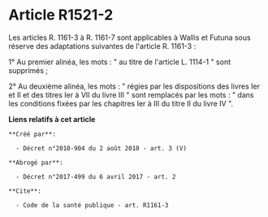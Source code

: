 # Article R1521-2

Les articles R. 1161-3 à R. 1161-7 sont applicables à Wallis et Futuna sous réserve des adaptations suivantes de l'article R.
1161-3 : 

1° Au premier alinéa, les mots : " au titre de l'article L. 1114-1 " sont supprimés ; 

2° Au deuxième alinéa, les mots : " régies par les dispositions des livres Ier et II et des titres Ier à VII du livre III "
sont remplacés par les mots : " dans les conditions fixées par les chapitres Ier à III du titre II du livre IV ".

**Liens relatifs à cet article**

	**Créé par**:

	  - Décret n°2010-904 du 2 août 2010 - art. 3 (V)

	**Abrogé par**:

	  - Décret n°2017-499 du 6 avril 2017 - art. 2

	**Cite**:

	  - Code de la santé publique - art. R1161-3
